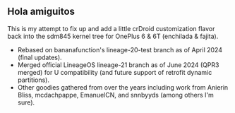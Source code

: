 ## Hola amiguitos

This is my attempt to fix up and add a little crDroid customization flavor back into the sdm845 kernel tree for OnePlus 6 & 6T (enchilada & fajita).

- Rebased on bananafunction's lineage-20-test branch as of April 2024 (final updates).
- Merged official LineageOS lineage-21 branch as of June 2024 (QPR3 merged) for U compatibility (and future support of retrofit dynamic partitions).
- Other goodies gathered from over the years including work from Anierin Bliss, mcdachpappe, EmanuelCN, and snnbyyds (among others I'm sure).

